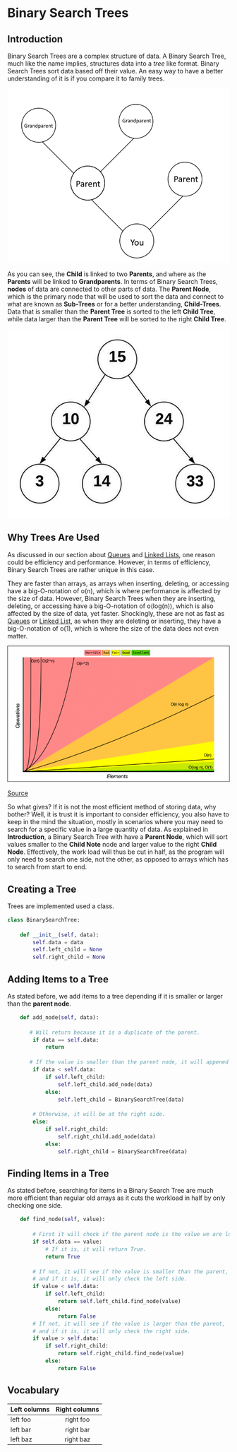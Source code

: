 # Binary Search Trees

## Introduction
Binary Search Trees are a complex structure of data. A Binary Search Tree, much like the name implies, structures data into a *tree* like format. Binary Search Trees sort data based off their value. An easy way to have a better understanding of it is if you compare it to family trees.

![family-tree-example](images/topic3-1.png)

As you can see, the **Child** is linked to two **Parents**, and where as the **Parents** will be linked to **Grandparents**. In terms of Binary Search Trees, **nodes** of data are connected to other parts of data. The **Parent Node**, which is the primary node that will be used to sort the data and connect to what are known as **Sub-Trees** or for a better understanding, **Child-Trees**. Data that is smaller than the **Parent Tree** is sorted to the left **Child Tree**, while data larger than the **Parent Tree** will be sorted to the right **Child Tree**. 

![bst-example](images/topic3-2.jpeg)

## Why Trees Are Used
As discussed in our section about [Queues](1-topic.md) and [Linked Lists](2-topic.md), one reason could be efficiency and performance. However, in terms of efficiency, Binary Search Trees are rather unique in this case.

They are faster than arrays, as arrays when inserting, deleting, or accessing have a big-O-notation of o(n), which is where performance is affected by the size of data. However, Binary Search Trees when they are inserting, deleting, or accessing have a big-O-notation of o(log(n)), which is also affected by the size of data, yet faster. Shockingly, these are not as fast as [Queues](1-topic.md) or [Linked List](2-topic.md), as when they are deleting or inserting, they have a big-O-notation of o(1), which is where the size of the data does not even matter. 

![big_o_notation](images/big_o_notation_graph.png)

[Source](https://www.bigocheatsheet.com)

So what gives? If it is not the most efficient method of storing data, why bother? Well, it is trust it is important to consider efficiency, you also have to keep in the mind the situation, mostly in scenarios where you may need to search for a specific value in a large quantity of data. As explained in **Introduction**, a Binary Search Tree with have a **Parent Node**, which will sort values smaller to the **Child Note** node and larger value to the right **Child Node**. Effectively, the work load will thus be cut in half, as the program will only need to search one side, not the other, as opposed to arrays which has to search from start to end.

## Creating a Tree
Trees are implemented used a class. 

```Python
class BinarySearchTree:
       
    def __init__(self, data):
        self.data = data
        self.left_child = None
        self.right_child = None
```

## Adding Items to a Tree

As stated before, we add items to a tree depending if it is smaller or larger than the **parent node**.

```Python
    def add_node(self, data):
    
       # Will return because it is a duplicate of the parent.
        if data == self.data:
            return 
       
       # If the value is smaller than the parent node, it will appened it to the left side.
        if data < self.data:
            if self.left_child:
                self.left_child.add_node(data)
            else:
                self.left_child = BinarySearchTree(data)
        
        # Otherwise, it will be at the right side. 
        else:
            if self.right_child:
                self.right_child.add_node(data)
            else:
                self.right_child = BinarySearchTree(data)
```

## Finding Items in a Tree

As stated before, searching for items in a Binary Search Tree are much more efficient than regular old arrays as it cuts the workload in half by only checking one side. 

```Python
    def find_node(self, value):
          
        # First it will check if the parent node is the value we are looking for.
        if self.data == value:
            # If it is, it will return True.
            return True
        
        # If not, it will see if the value is smaller than the parent,
        # and if it is, it will only check the left side.
        if value < self.data:
            if self.left_child:
                return self.left_child.find_node(value)
            else:
                return False
        # If not, it will see if the value is larger than the parent,
        # and if it is, it will only check the right side.
        if value > self.data:
            if self.right_child:
                return self.right_child.find_node(value)
            else:
                return False
```

## Vocabulary 

| Left columns  | Right columns |
| ------------- |:-------------:|
| left foo      | right foo     |
| left bar      | right bar     |
| left baz      | right baz     |
